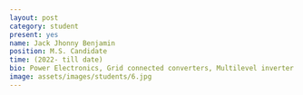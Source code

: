 ```yaml
---
layout: post
category: student
present: yes
name: Jack Jhonny Benjamin
position: M.S. Candidate
time: (2022- till date)
bio: Power Electronics, Grid connected converters, Multilevel inverter
image: assets/images/students/6.jpg
---
```

